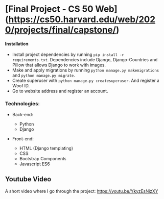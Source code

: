 # [Final Project - CS 50 Web] (https://cs50.harvard.edu/web/2020/projects/final/capstone/)

#### Installation

- Install project dependencies by running `pip install -r requirements.txt`. Dependencies include Django, Django-Countries and Pillow that allows Django to work with images.
- Make and apply migrations by running `python manage.py makemigrations` and `python manage.py migrate`.
- Create superuser with `python manage.py createsuperuser`. And register a Woof ID.
- Go to website address and register an account.

### Technologies:

- Back-end:

  - Python
  - Django

- Front-end:
  - HTML (Django templating)
  - CSS
  - Bootstrap Components
  - Javascript ES6

## Youtube Video

A short video where I go through the project: https://youtu.be/YkyzEsNizXY
